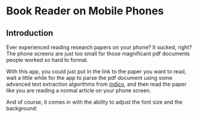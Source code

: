 # Book Reader on Mobile Phones

## Introduction

Ever experienced reading research papers on your phone? It sucked, right? The phone screens are just too small for those magnificant pdf documents people worked so hard to format.

With this app, you could just put in the link to the paper you want to read, wait a little while for the app to parse the pdf document using some advanced text extraction algorithms from [indico](indico.com), and then read the paper like you are reading a normal article on your phone screen.

And of course, it comes in with the ability to adjust the font size and the background:
